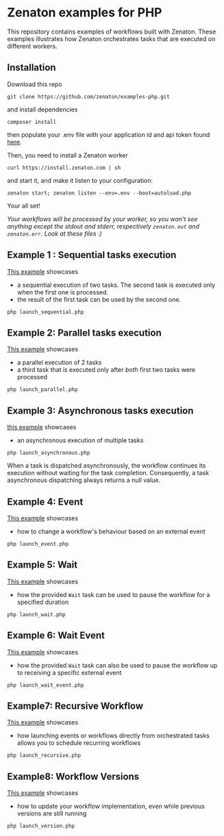 # Zenaton examples for PHP
This repository contains examples of workflows built with Zenaton. These examples illustrates how Zenaton orchestrates tasks that are executed on different workers.

## Installation
Download this repo
```
git clone https://github.com/zenaton/examples-php.git
```
and install dependencies
```
composer install
```
then populate your .env file with your application id and api token found [here](https://zenaton.com/app/api).

Then, you need to install a Zenaton worker
```
curl https://install.zenaton.com | sh
```
and start it, and make it listen to your configuration:
```
zenaton start; zenaton listen --env=.env --boot=autoload.php
```
Your all set!


*Your workflows will be processed by your worker, so you won't see anything except the stdout and stderr, respectively `zenaton.out` and `zenaton.err`. Look at these files :)*

## Example 1 : Sequential tasks execution
[This example](https://github.com/zenaton/examples-php/tree/master/Sequential) showcases
- a sequential execution of two tasks. The second task is executed only when the first one is processed.
- the result of the first task can be used by the second one.

```
php launch_sequential.php
```

## Example 2: Parallel tasks execution
[This example](https://github.com/zenaton/examples-php/tree/master/Parallel) showcases
- a parallel execution of 2 tasks
- a third task that is executed only after *both* first two tasks were processed

```
php launch_parallel.php
```

## Example 3: Asynchronous tasks execution
[this example](https://github.com/zenaton/examples-php/tree/master/Asynchronous) showcases
- an asynchronous execution of multiple tasks

```
php launch_asynchronous.php
```
When a task is dispatched asynchronously, the workflow continues its execution without waiting for the task completion. Consequently, a task asynchronous dispatching always returns a null value.

## Example 4: Event
[This example](https://github.com/zenaton/examples-php/tree/master/Event) showcases
- how to change a workflow's behaviour based on an external event

```
php launch_event.php
```

## Example 5: Wait
[This example](https://github.com/zenaton/examples-php/tree/master/Wait) showcases
- how the provided `Wait` task can be used to pause the workflow for a specified duration

```
php launch_wait.php
```

## Example 6: Wait Event
[This example](https://github.com/zenaton/examples-php/tree/master/WaitEvent) showcases
- how the provided `Wait` task can also be used to pause the workflow up to receiving a specific external event

```
php launch_wait_event.php
```

## Example7: Recursive Workflow
[This example](https://github.com/zenaton/examples-php/tree/master/Recursive) showcases
- how launching events or workflows directly from orchestrated tasks allows you to schedule recurring workflows

```
php launch_recursive.php
```

## Example8: Workflow Versions
[This example](https://github.com/zenaton/examples-php/tree/master/Version) showcases
- how to update your workflow implementation, even while previous versions are still running

```
php launch_version.php
```
